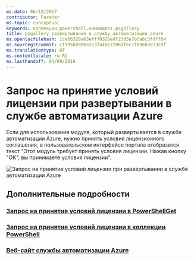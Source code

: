 ```yaml
---
ms.date: 06/12/2017
contributor: Farehar
ms.topic: conceptual
keywords: коллекции,powershell,командлет,psgallery
title: psgallery_развертывание_в_службу_автоматизации_azure
ms.openlocfilehash: 1ce66328a63eff70326edf23d3a7b6a8c3fdf784
ms.sourcegitcommit: cf195b090b3223fa4917206dfec7f0b603873cdf
ms.translationtype: HT
ms.contentlocale: ru-RU
ms.lasthandoff: 04/09/2018
---
```

<a name="require-license-acceptance-on-deploy-to-azure-automation"></a>Запрос на принятие условий лицензии при развертывании в службе автоматизации Azure
===========================

Если для использования модуля, который развертывается в службе автоматизации Azure, нужно принять условия лицензионного соглашения, в пользовательском интерфейсе портала отобразится текст "Этот модуль требует принять условия лицензии. Нажав кнопку "ОК", вы принимаете условия лицензии".


![Запрос на принятие условий лицензии при развертывании в службе автоматизации Azure](Images/DeployToAzureAutomationRequireLicenseAcceptanceDisclaimer.png)


## <a name="more-details"></a>Дополнительные подробности
### <a name="require-license-acceptance-in-powershellgetpsgetmodulerequirelicenseacceptancemd"></a>[Запрос на принятие условий лицензии в PowerShellGet](../psget/module/RequireLicenseAcceptance.md)
### <a name="require-license-acceptance-in-powershell-gallerypsgalleryrequireslicenseacceptancemd"></a>[Запрос на принятие условий лицензии в коллекции PowerShell](psgallery_requires_license_acceptance.md)
### <a name="azure-automation-websitehttpazuremicrosoftcomservicesautomation"></a>[Веб-сайт службы автоматизации Azure](http://azure.microsoft.com/services/automation/)